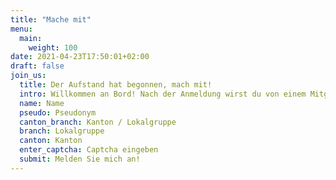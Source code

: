 ```yaml
---
title: "Mache mit"
menu:
  main:
    weight: 100
date: 2021-04-23T17:50:01+02:00
draft: false
join_us:
  title: Der Aufstand hat begonnen, mach mit!
  intro: Willkommen an Bord! Nach der Anmeldung wirst du von einem Mitglied der Rebellion kontaktiert, das dich in der Bewegung willkommen heisst. Leider können wir derzeit nicht garantieren, dass E-Mails an Microsoft-Adressen, wie @hotmail, @msn, @live, @passport oder @outlook von Microsoft korrekt zugestellt werden.
  name: Name
  pseudo: Pseudonym 
  canton_branch: Kanton / Lokalgruppe
  branch: Lokalgruppe
  canton: Kanton
  enter_captcha: Captcha eingeben
  submit: Melden Sie mich an!
---
```


